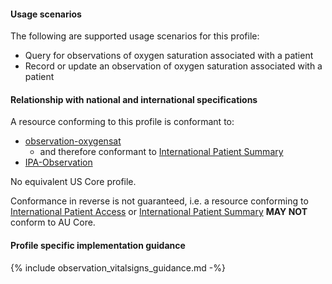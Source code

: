 #### Usage scenarios

The following are supported usage scenarios for this profile:

- Query for observations of oxygen saturation associated with a patient
- Record or update an observation of oxygen saturation associated with a patient


#### Relationship with national and international specifications

A resource conforming to this profile is conformant to:
- [observation-oxygensat](http://hl7.org/fhir/R4/observation-oxygensat.html)
  - and therefore conformant to [International Patient Summary](http://build.fhir.org/ig/HL7/fhir-ips)
- [IPA-Observation](https://build.fhir.org/ig/HL7/fhir-ipa/StructureDefinition-ipa-observation.html)

No equivalent US Core profile.

Conformance in reverse is not guaranteed, i.e. a resource conforming to [International Patient Access](https://build.fhir.org/ig/HL7/fhir-ipa) or [International Patient Summary](http://build.fhir.org/ig/HL7/fhir-ips) **MAY NOT** conform to AU Core.


#### Profile specific implementation guidance
{% include observation_vitalsigns_guidance.md -%}





